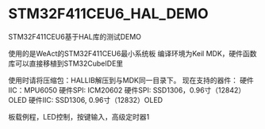 # STM32F411CEU6_HAL_DEMO
STM32F411CEU6基于HAL库的测试DEMO

使用的是WeAct的STM32F411CEU6最小系统板
编译环境为Keil MDK，硬件函数库可以直接移植到STM32CubeIDE里

使用时请将压缩包：HALLIB解压到与MDK同一目录下。
现在支持的器件：
硬件IIC：MPU6050
硬件SPI: ICM20602
硬件SPI: SSD1306，0.96寸（12842）OLED
硬件IIC: SSD1306, 0.96寸（12832）OLED

板载例程，LED控制，按键输入，高级定时器1
